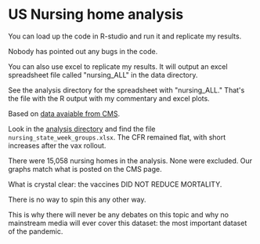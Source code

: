 # US Nursing home analysis
You can load up the code in R-studio and run it and replicate my results.

Nobody has pointed out any bugs in the code.

You can also use excel to replicate my results. It will output an excel spreadsheet file called "nursing_ALL" in the data directory.

See the analysis directory for the spreadsheet with 
"nursing_ALL." That's the file with the R output with my commentary and excel plots.

Based on [data avaiable from CMS](https://data.cms.gov/covid-19/covid-19-nursing-home-data).

Look in the [analysis directory](./analysis) and find the file `nursing_state_week_groups.xlsx`. The CFR remained flat, with short increases after the vax rollout. 

There were 15,058 nursing homes in the analysis. None were excluded. Our graphs match what is posted on the CMS page. 

What is crystal clear: the vaccines DID NOT REDUCE MORTALITY.

There is no way to spin this any other way. 

This is why there will never be any debates on this topic and why no mainstream media will ever cover this dataset: the most important dataset of the pandemic.